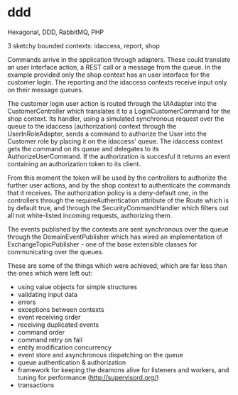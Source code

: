 # ddd
Hexagonal, DDD, RabbitMQ, PHP

3 sketchy bounded contexts: idaccess, report, shop

Commands arrive in the application through adapters. These could translate an user interface action, a REST call or a message from the queue. In the example provided only the shop context has an user interface for the customer login. The reporting and the idaccess contexts receive input only on their message queues. 

The customer login user action is routed through the UIAdapter into the CustomerController which translates it to a LoginCustomerCommand for the shop context. Its handler, using a simulated synchronous request over the queue to the idaccess (authorization) context through the UserInRoleAdapter, sends a command to authorize the User into the Customer role by placing it on the idaccess' queue. The idaccess context gets the command on its queue and delegates to its AuthorizeUserCommand. If the authorization is succesful it returns an event containing an authorization token to its client.
 
From this moment the token will be used by the controllers to authorize the further user actions, and by the shop context to authenticate the commands that it receives. The authorization policy is a deny-default one, in the controllers through the requireAuthentication attribute of the Route which is by default true, and through the SecurityCommandHandler which filters out all not white-listed incoming requests, authorizing them.

The events published by the contexts are sent synchronous over the queue through the DomainEventPublisher which has wired an implementation of ExchangeTopicPublisher - one of the base extensible classes for communicating over the queues.

These are some of the things which were achieved, which are far less than the ones which were left out:
- using value objects for simple structures
- validating input data
- errors
- exceptions between contexts
- event receiving order
- receiving duplicated events
- command order
- command retry on fail
- entity modification concurrency
- event store and asynchronous dispatching on the queue
- queue authentication & authorization
- framework for keeping the deamons alive for listeners and workers, and tuning for performance (http://supervisord.org/)
- transactions

